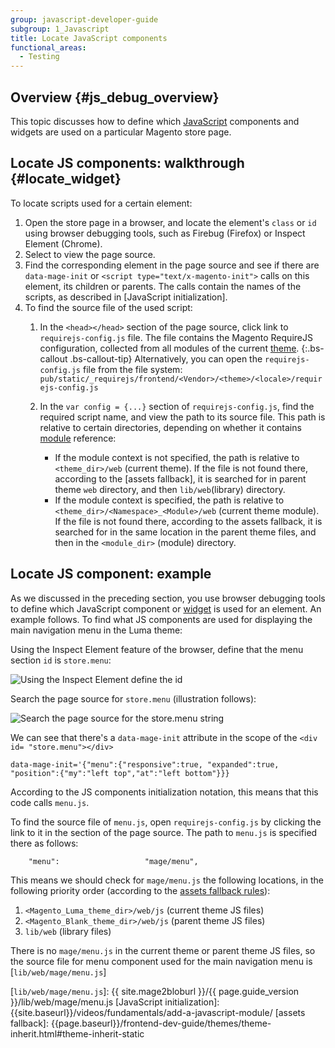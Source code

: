 ```yaml
---
group: javascript-developer-guide
subgroup: 1_Javascript
title: Locate JavaScript components
functional_areas:
  - Testing
---
```


## Overview {#js_debug_overview}

This topic discusses how to define which [JavaScript](https://glossary.magento.com/javascript) components and widgets are used on a particular Magento store page.

## Locate JS components: walkthrough {#locate_widget}

To locate scripts used for a certain element:

1.  Open the store page in a browser, and locate the element\'s `class` or `id` using browser debugging tools, such as Firebug (Firefox) or Inspect Element (Chrome).
2.  Select to view the page source.
3.  Find the corresponding element in the page source and see if there are `data-mage-init` or `<script type="text/x-magento-init">` calls on this element, its children or parents. The calls contain the names of the scripts, as described in [JavaScript initialization].
4.  To find the source file of the used script:
    1.  In the `<head></head>` section of the page source, click link to `requirejs-config.js` file. The file contains the Magento RequireJS configuration, collected from all modules of the current [theme](https://glossary.magento.com/theme).
        {:.bs-callout .bs-callout-tip}
                Alternatively, you can open the `requirejs-config.js` file from the file system: `pub/static/_requirejs/frontend/<Vendor>/<theme>/<locale>/requirejs-config.js`

    2.  In the `var config = {...}` section of `requirejs-config.js`, find the required script name, and view the path to its source file. This path is relative to certain directories, depending on whether it contains [module](https://glossary.magento.com/module) reference:
        -   If the module context is not specified, the path is relative to `<theme_dir>/web` (current theme). If the file is not found there, according to the [assets fallback], it is searched for in parent theme `web` directory, and then `lib/web`(library) directory.
        -   If the module context is specified, the path is relative to `<theme_dir>/<Namespace>_<Module>/web` (current theme module). If the file is not found there, according to the assets fallback, it is searched for in the same location in the parent theme files, and then in the `<module_dir>` (module) directory.

## Locate JS component: example

As we discussed in the preceding section, you use browser debugging tools to define which JavaScript component or [widget](https://glossary.magento.com/widget) is used for an element. An example follows. To find what JS components are used for displaying the main navigation menu in the Luma theme:

Using the Inspect Element feature of the browser, define that the menu section `id` is `store.menu`:

![Using the Inspect Element define the id]

Search the page source for `store.menu` (illustration follows):

![Search the page source for the store.menu string]

We can see that there\'s a `data-mage-init` attribute in the scope of the `<div id= "store.menu"></div>`
```
data-mage-init='{"menu":{"responsive":true, "expanded":true, "position":{"my":"left top","at":"left bottom"}}}
```

According to the JS components initialization notation, this means that this code calls `menu.js`.

To find the source file of `menu.js`, open `requirejs-config.js` by clicking the link to it in the section of the page source. The path to `menu.js` is specified there as follows:
```
    "menu":                   "mage/menu",
```

This means we should check for `mage/menu.js` the following locations, in the following priority order (according to the [assets fallback rules]):

1.  `<Magento_Luma_theme_dir>/web/js` (current theme JS files)
2.  `<Magento_Blank_theme_dir>/web/js` (parent theme JS files)
3.  `lib/web` (library files)

There is no `mage/menu.js` in the current theme or parent theme JS files, so the source file for menu component used for the main navigation menu is [`lib/web/mage/menu.js`]

[Using the Inspect Element define the id]: {{site.baseurl}}/common/images/fdg_js_debug1.png
[Search the page source for the store.menu string]: {{site.baseurl}}/common/images/fdg_js_debug2.png
[assets fallback rules]: {{page.baseurl}}/frontend-dev-guide/themes/theme-inherit.html#theme-inherit-static
[`lib/web/mage/menu.js`]: {{ site.mage2bloburl }}/{{ page.guide_version }}/lib/web/mage/menu.js
[JavaScript initialization]: {{site.baseurl}}/videos/fundamentals/add-a-javascript-module/
[assets fallback]: {{page.baseurl}}/frontend-dev-guide/themes/theme-inherit.html#theme-inherit-static